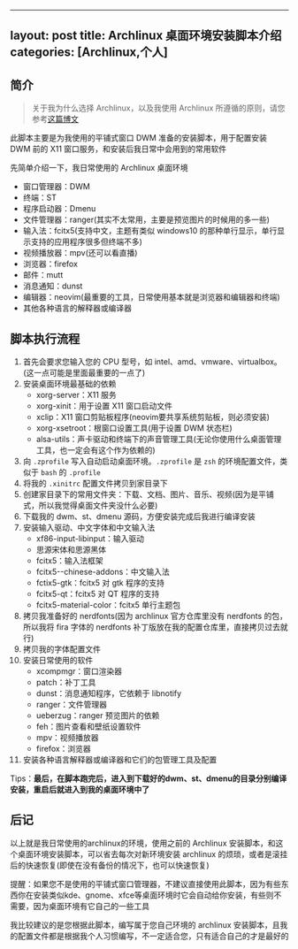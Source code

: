 
---
layout: post
title: Archlinux 桌面环境安装脚本介绍
categories: [Archlinux,个人]
---

## 简介

> 关于我为什么选择 Archlinux，以及我使用 Archlinux 所遵循的原则，请您参考[这篇博文](我的Archlinux)

此脚本主要是为我使用的平铺式窗口 DWM 准备的安装脚本，用于配置安装 DWM 前的 X11 窗口服务，和安装后我日常中会用到的常用软件

先简单介绍一下，我日常使用的 Archlinux 桌面环境

- 窗口管理器：DWM
- 终端：ST
- 程序启动器：Dmenu
- 文件管理器：ranger(其实不太常用，主要是预览图片的时候用的多一些)
- 输入法：fcitx5(支持中文，主题有类似 windows10 的那种单行显示，单行显示支持的应用程序很多但终端不多)
- 视频播放器：mpv(还可以看直播)
- 浏览器：firefox
- 邮件：mutt
- 消息通知：dunst
- 编辑器：neovim(最重要的工具，日常使用基本就是浏览器和编辑器和终端)
- 其他各种语言的解释器或编译器

## 脚本执行流程

1. 首先会要求您输入您的 CPU 型号，如 intel、amd、vmware、virtualbox。(这一点可能是里面最重要的一点了)
2. 安装桌面环境最基础的依赖
    - xorg-server：X11 服务
    - xorg-xinit：用于设置 X11 窗口启动文件
    - xclip：X11 窗口剪贴板程序(neovim要共享系统剪贴板，则必须安装)
    - xorg-xsetroot：根窗口设置工具(用于设置 DWM 状态栏)
    - alsa-utils：声卡驱动和终端下的声音管理工具(无论你使用什么桌面管理工具，也一定会有这个作为依赖的)
3. 向 `.zprofile` 写入自动启动桌面环境。`.zprofile` 是 `zsh` 的环境配置文件，类似于 `bash` 的 `.profile`
4. 将我的 `.xinitrc` 配置文件拷贝到家目录下
5. 创建家目录下的常用文件夹：下载、文档、图片、音乐、视频(因为是平铺式，所以我觉得桌面文件夹没什么必要)
6. 下载我的 dwm、st、dmenu 源码，方便安装完成后我进行编译安装
7. 安装输入驱动、中文字体和中文输入法
    - xf86-input-libinput：输入驱动
    - 思源宋体和思源黑体
    - fcitx5：输入法框架
    - fcitx5--chinese-addons：中文输入法
    - fctix5-gtk：fcitx5 对 gtk 程序的支持
    - fcitx5-qt：fcitx5 对 QT 程序的支持
    - fcitx5-material-color：fcitx5 单行主题包
8. 拷贝我准备好的 nerdfonts(因为 archlinux 官方仓库里没有 nerdfonts 的包，所以我将 fira 字体的 nerdfonts 补丁版放在我的配置仓库里，直接拷贝过去就行)
9. 拷贝我的字体配置文件
10. 安装日常使用的软件
    - xcompmgr：窗口渲染器
    - patch：补丁工具
    - dunst：消息通知程序，它依赖于 libnotify
    - ranger：文件管理器
    - ueberzug：ranger 预览图片的依赖
    - feh：图片查看和壁纸设置软件
    - mpv：视频播放器
    - firefox：浏览器
11. 安装各种语言解释器或编译器和它们的包管理工具及配置

Tips：**最后，在脚本跑完后，进入到下载好的dwm、st、dmenu的目录分别编译安装，重启后就进入到我的桌面环境中了**
## 后记

以上就是我日常使用的archlinux的环境，使用之前的 Archlinux 安装脚本，和这个桌面环境安装脚本，可以省去每次对新环境安装 archlinux 的烦琐，或者是滚挂后的快速恢复(即使在没有备份的情况下，也可以快速恢复)

提醒：如果您不是使用的平铺式窗口管理器，不建议直接使用此脚本，因为有些东西你在安装类似kde、gnome、xfce等桌面环境时它会自动给你安装，有些则不需要，因为桌面环境有它自己的一些工具

我比较建议的是您根据此脚本，编写属于您自己环境的 archlinux 安装脚本，且我的配置文件都是根据我个人习惯编写，不一定适合您，只有适合自己的才是最好的












































